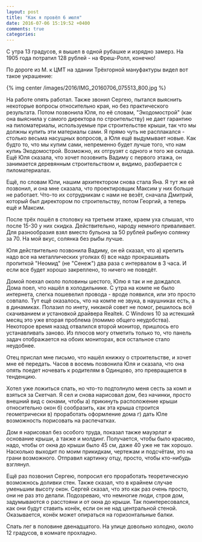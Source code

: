 ```yaml
---
layout: post
title: "Как я провёл 6 июля"
date: 2016-07-06 15:19:52 +0400
comments: true
categories: 
---
```

С утра 13 градусов, я вышел в одной рубашке и изрядно замерз. На 1905 года потратил 128 рублей - на Фреш-Ролл, конечно!

По дороге из М. к ЦМТ на здании Трёхгорной мануфактуры видел вот такое украшение:

{% img center /images/2016/IMG_20160706_075513_800.jpg %}

На работе опять работал. Также звонил Сергею, пытался выяснить некоторые вопросы относительно края, но без практического результата. Потом позвонила Юля, по её словам, "Экодомострой" (как она выяснила у самого директора по строительству) не дает гарантию на пиломатериалы, используемые при строительстве крыши, так что мы должны купить эти материалы сами. Я прямо чуть не расплакался - столько весьма насущных вопросов, а Юля ещё выдумывает новые. Как будто то, что мы купим сами, непременно будет лучше того, что нам купиь Экодомострой. Возможно, их отгрузят с одного и того же склада. Ещё Юля сказала, что хочет позовнить Вадиму с первого этажа, он занимается деревянным строительством и, видимо, разбирается с пиломатериалах.

Ещё, по словам Юли, нашим архитектором снова стала Яна. Я тут же ей позвонил, и она мне сказала, что проектировщик Максим у них больше не работает. Что-то их сотрудникам с нами не везёт, сначала Дмитрий, который был директором по строительству, потом Георгий, а теперь ещё и Максим.

После трёх пошёл в столовку на третьем этаже, краем уха слышал, что после 15-30 у них скидка. Действительно, народу немного приваливает. Для разнообразия взял вместо бульона за 50 рублей рыбную солянку за 70. На мой вкус, солянка без рыбы лучше.

Юля действительно позвонила Вадиму, он ей сказал, что а) крепить надо все на металлических уголках б) все надо прокрашивать пропиткой "Неомид" (не "Сенеж") два раза с интервалом в 3 часа. И если все будет хорошо закреплено, то ничего не поведёт.

Домой поехал около половины шестого, Юлю я так и не дождался. Дома поел, что нашёл в холодильнике. С утра на компе не было интернета, слегка пошевелил провода - вроде появился, или это просто совпало. Тут ещё оказалось, что на компе не звука, в наушниках есть, а в динамиках. Полазил по инету, никакой совет не помог, решилось всё скачиванием и установкой драйвера Realtek. С Windows 10 за истекший месяц это уже вторая проблема (помимо общего неудобства). Некоторое время назад отвалился второй монитор, пришлось его устанавливать заново. Из плюсов могу отметить только то, что панель задач отображается на обоих мониторах, вся остальное стало неудобнее.

Отец прислал мне письмо, что нашёл книжку о строительстве, и хочет мне её передать. Часов в восемь позвонила Юля и сказала, что она опять поедет ночевать к родителям в Одинцово, это превращается в тенденцию.

Хотел уже ложиться спать, но что-то подтолнуло меня сесть за комп и взяться за Скетчап. Я сел и снова нарисовал дом, без начинки, просто внешний вид с окнами, чтобы а) прикинуть расположение крыши относительно окон б) сообразить, как эта крыша строится геометрически в) проработать оформление дома г) дать Юле возможность порисовать на распечатках.

Дом я нарисовал без особого труда, показал также мауэрлат и основание крыши, а также и молдинг. Получается, чтобы было красиво, надо, чтобы от окна до крыши было 45 см, даже 40 уже не так хорошо. Насколько выходит по моим прикидкам, чертежам и подсчётам, это на грани возможного. Отправил картинку отцу, просто, чтобы кто-нибудь взглянул.

Ещё раз позвонил Сергею, попросил его проработать теоретическую возможнось доливки стен. Также сказал, что в крайнем случае уменьшим высоту окон. Сергей сказал, что это как раз очень просто, они не раз это делали. Подозреваю, что немногие люди, строя дом, задумываются о расстояни и от окна до крыши. Так поинтересовался, как они будут ставить конёк, если он не над центральной стеной. Оказывается, конёк может опираться на горизонтальные балки.

Спать лег в половине двенадцатого. На улице довольно холодно, около 12 градусов, в комнате прохладно.